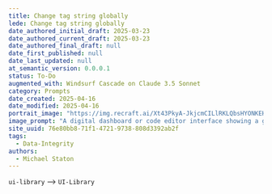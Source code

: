 ```yaml
---
title: Change tag string globally
lede: Change tag string globally
date_authored_initial_draft: 2025-03-23
date_authored_current_draft: 2025-03-23
date_authored_final_draft: null
date_first_published: null
date_last_updated: null
at_semantic_version: 0.0.0.1
status: To-Do
augmented_with: Windsurf Cascade on Claude 3.5 Sonnet
category: Prompts
date_created: 2025-04-16
date_modified: 2025-04-16
portrait_image: "https://img.recraft.ai/Xt43PkyA-JkjcmCILlRKLQbsHYONKEHcevgCnZzwi0Q/rs:fit:1024:1820:0/raw:1/plain/abs://external/images/1e579759-83a6-4755-a02b-8e5400db58b2"
image_prompt: "A digital dashboard or code editor interface showing a global search and replace operation, with highlighted tag strings being updated across multiple files. The scene conveys automation, precision, and data integrity, with visual cues like checkmarks, code snippets, and a unified UI palette."
site_uuid: 76e80bb8-71f1-4721-9738-808d3392ab2f
tags:
  - Data-Integrity
authors:
  - Michael Staton
---
```


`ui-library` --> `UI-Library`
